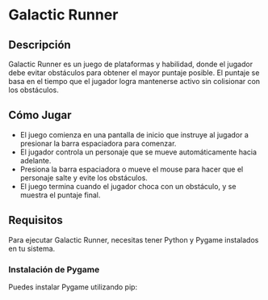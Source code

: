 # Galactic Runner

## Descripción
Galactic Runner es un juego de plataformas y habilidad, donde el jugador debe evitar obstáculos para obtener el mayor puntaje posible. El puntaje se basa en el tiempo que el jugador logra mantenerse activo sin colisionar con los obstáculos.

## Cómo Jugar
- El juego comienza en una pantalla de inicio que instruye al jugador a presionar la barra espaciadora para comenzar.
- El jugador controla un personaje que se mueve automáticamente hacia adelante.
- Presiona la barra espaciadora o mueve el mouse para hacer que el personaje salte y evite los obstáculos.
- El juego termina cuando el jugador choca con un obstáculo, y se muestra el puntaje final.

## Requisitos
Para ejecutar Galactic Runner, necesitas tener Python y Pygame instalados en tu sistema.

### Instalación de Pygame
Puedes instalar Pygame utilizando pip:
